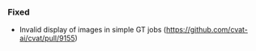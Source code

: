 ### Fixed

- Invalid display of images in simple GT jobs
  (<https://github.com/cvat-ai/cvat/pull/9155>)
